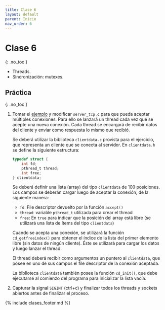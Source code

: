 ```yaml
---
title: Clase 6
layout: default
parent: Inicio
nav_order: 6
---
```


# Clase 6
{: .no_toc }

* Threads.
* Sincronización: mutexes.

## Práctica
{: .no_toc }

1. Tomar el [ejemplo](https://github.com/cese-sopg/cese-sopg.github.io/tree/main/material-clases/clase6/practica)
   y modificar `server_tcp.c` para que
   pueda aceptar múltiples conexiones. Para ello se lanzará un thread
   cada vez que se acepte una nueva conexión. Cada thread se encargará de
   recibir datos del cliente y enviar como respuesta lo mismo que recibió.

    Se deberá utilizar la biblioteca `clientdata.c` provista para el ejercicio,
    que representa un cliente que se conecta al servidor. En `clientdata.h`
    se define la siguiente estructura:

    ```c
    typedef struct {
        int fd;
        pthread_t thread;
        int free;
    } clientdata;
    ```

    Se deberá definir una lista (array) del tipo `clientdata` de 100 posiciones.
    Los campos se deberán cargar luego de aceptar la conexión, de la siguiente manera:

    * `fd`: File descriptor devuelto por la función `accept()`
    * `thread`: variable `pthread_t` utilizada para crear el thread
    * `free`: En `true` para indicar que la posición del array está libre (se
      utilizará una lista de ítems del tipo `clientdata`)

    Cuando se acepta una conexión, se utilizará la función `cd_getfreeindex()`
    para obtener el índice de la lista del primer elemento libre (sin datos de ningún
    cliente). Éste se utilizará para cargar los datos y luego lanzar el
    thread.

    El thread deberá recibir como argumentos un puntero al `clientdata`,
    que posee en uno de sus campos el file descriptor de la conexión aceptada.

    La biblioteca `clientdata` también posee la función `cd_init()`, que
    debe ejecutarse al comienzo del programa para inicializar la lista vacía.

2. Capturar la signal `SIGINT` (ctrl+c) y finalizar todos los threads y sockets
   abiertos antes de finalizar el proceso.

{% include clases_footer.md %}
